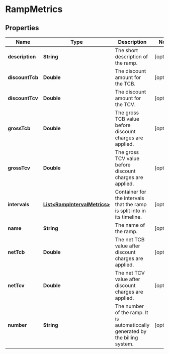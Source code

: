 

# RampMetrics


## Properties

| Name | Type | Description | Notes |
|------------ | ------------- | ------------- | -------------|
|**description** | **String** | The short description of the ramp. |  [optional] |
|**discountTcb** | **Double** | The discount amount for the TCB. |  [optional] |
|**discountTcv** | **Double** | The discount amount for the TCV. |  [optional] |
|**grossTcb** | **Double** | The gross TCB value before discount charges are applied. |  [optional] |
|**grossTcv** | **Double** | The gross TCV value before discount charges are applied. |  [optional] |
|**intervals** | [**List&lt;RampIntervalMetrics&gt;**](RampIntervalMetrics.md) | Container for the intervals that the ramp is split into in its timeline. |  [optional] |
|**name** | **String** | The name of the ramp. |  [optional] |
|**netTcb** | **Double** | The net TCB value after discount charges are applied. |  [optional] |
|**netTcv** | **Double** | The net TCV value after discount charges are applied. |  [optional] |
|**number** | **String** | The number of the ramp. It is automaticcally generated by the billing system. |  [optional] |



